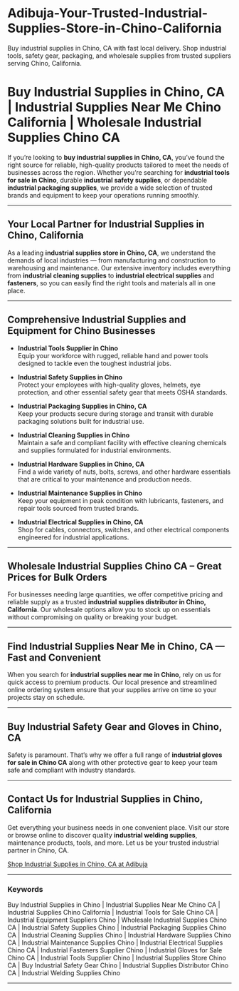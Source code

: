 # Adibuja-Your-Trusted-Industrial-Supplies-Store-in-Chino-California
Buy industrial supplies in Chino, CA with fast local delivery. Shop industrial tools, safety gear, packaging, and wholesale supplies from trusted suppliers serving Chino, California.
# Buy Industrial Supplies in Chino, CA | Industrial Supplies Near Me Chino California | Wholesale Industrial Supplies Chino CA

If you’re looking to **buy industrial supplies in Chino, CA**, you’ve found the right source for reliable, high-quality products tailored to meet the needs of businesses across the region. Whether you’re searching for **industrial tools for sale in Chino**, durable **industrial safety supplies**, or dependable **industrial packaging supplies**, we provide a wide selection of trusted brands and equipment to keep your operations running smoothly.

---

## Your Local Partner for Industrial Supplies in Chino, California

As a leading **industrial supplies store in Chino, CA**, we understand the demands of local industries — from manufacturing and construction to warehousing and maintenance. Our extensive inventory includes everything from **industrial cleaning supplies** to **industrial electrical supplies** and **fasteners**, so you can easily find the right tools and materials all in one place.

---

## Comprehensive Industrial Supplies and Equipment for Chino Businesses

- **Industrial Tools Supplier in Chino**  
Equip your workforce with rugged, reliable hand and power tools designed to tackle even the toughest industrial jobs.

- **Industrial Safety Supplies in Chino**  
Protect your employees with high-quality gloves, helmets, eye protection, and other essential safety gear that meets OSHA standards.

- **Industrial Packaging Supplies in Chino, CA**  
Keep your products secure during storage and transit with durable packaging solutions built for industrial use.

- **Industrial Cleaning Supplies in Chino**  
Maintain a safe and compliant facility with effective cleaning chemicals and supplies formulated for industrial environments.

- **Industrial Hardware Supplies in Chino, CA**  
Find a wide variety of nuts, bolts, screws, and other hardware essentials that are critical to your maintenance and production needs.

- **Industrial Maintenance Supplies in Chino**  
Keep your equipment in peak condition with lubricants, fasteners, and repair tools sourced from trusted brands.

- **Industrial Electrical Supplies in Chino, CA**  
Shop for cables, connectors, switches, and other electrical components engineered for industrial applications.

---

## Wholesale Industrial Supplies Chino CA – Great Prices for Bulk Orders

For businesses needing large quantities, we offer competitive pricing and reliable supply as a trusted **industrial supplies distributor in Chino, California**. Our wholesale options allow you to stock up on essentials without compromising on quality or breaking your budget.

---

## Find Industrial Supplies Near Me in Chino, CA — Fast and Convenient

When you search for **industrial supplies near me in Chino**, rely on us for quick access to premium products. Our local presence and streamlined online ordering system ensure that your supplies arrive on time so your projects stay on schedule.

---

## Buy Industrial Safety Gear and Gloves in Chino, CA

Safety is paramount. That’s why we offer a full range of **industrial gloves for sale in Chino CA** along with other protective gear to keep your team safe and compliant with industry standards.

---

## Contact Us for Industrial Supplies in Chino, California

Get everything your business needs in one convenient place. Visit our store or browse online to discover quality **industrial welding supplies**, maintenance products, tools, and more. Let us be your trusted industrial partner in Chino, CA.

[Shop Industrial Supplies in Chino, CA at Adibuja](https://www.adibuja.com/categories/industrial-supplies)

---

### Keywords

Buy Industrial Supplies in Chino | Industrial Supplies Near Me Chino CA | Industrial Supplies Chino California | Industrial Tools for Sale Chino CA | Industrial Equipment Suppliers Chino | Wholesale Industrial Supplies Chino CA | Industrial Safety Supplies Chino | Industrial Packaging Supplies Chino CA | Industrial Cleaning Supplies Chino | Industrial Hardware Supplies Chino CA | Industrial Maintenance Supplies Chino | Industrial Electrical Supplies Chino CA | Industrial Fasteners Supplier Chino | Industrial Gloves for Sale Chino CA | Industrial Tools Supplier Chino | Industrial Supplies Store Chino CA | Buy Industrial Safety Gear Chino | Industrial Supplies Distributor Chino CA | Industrial Welding Supplies Chino

---


